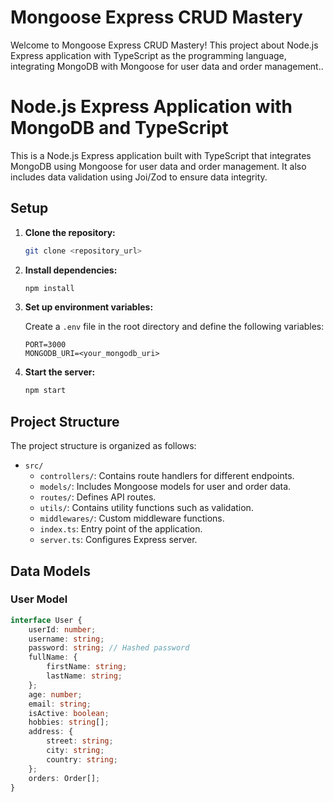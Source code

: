 # Mongoose Express CRUD Mastery

Welcome to Mongoose Express CRUD Mastery! This project about Node.js Express application with TypeScript as the programming language, integrating MongoDB with Mongoose for user data and order management..

# Node.js Express Application with MongoDB and TypeScript

This is a Node.js Express application built with TypeScript that integrates MongoDB using Mongoose for user data and order management. It also includes data validation using Joi/Zod to ensure data integrity.

## Setup

1. **Clone the repository:**

    ```bash
    git clone <repository_url>
    ```

2. **Install dependencies:**

    ```bash
    npm install
    ```

3. **Set up environment variables:**

    Create a `.env` file in the root directory and define the following variables:

    ```env
    PORT=3000
    MONGODB_URI=<your_mongodb_uri>
    ```

4. **Start the server:**

    ```bash
    npm start
    ```

## Project Structure

The project structure is organized as follows:

- `src/`
  - `controllers/`: Contains route handlers for different endpoints.
  - `models/`: Includes Mongoose models for user and order data.
  - `routes/`: Defines API routes.
  - `utils/`: Contains utility functions such as validation.
  - `middlewares/`: Custom middleware functions.
  - `index.ts`: Entry point of the application.
  - `server.ts`: Configures Express server.

## Data Models

### User Model

```typescript
interface User {
    userId: number;
    username: string;
    password: string; // Hashed password
    fullName: {
        firstName: string;
        lastName: string;
    };
    age: number;
    email: string;
    isActive: boolean;
    hobbies: string[];
    address: {
        street: string;
        city: string;
        country: string;
    };
    orders: Order[];
}




